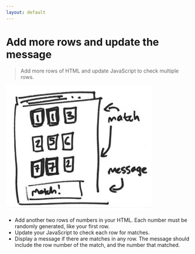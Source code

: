 ```yaml
---
layout: default
---
```


<h1 data-task-number="7">Add more rows and update the message</h1>

> Add more rows of HTML and update JavaScript to check multiple rows.

![](./img/6.jpg)

* Add another two rows of numbers in your HTML. Each number must be randomly generated, like your first row.
* Update your JavaScript to check each row for matches.
* Display a message if there are matches in any row. The message should include the row number of the match, and the number that matched.
